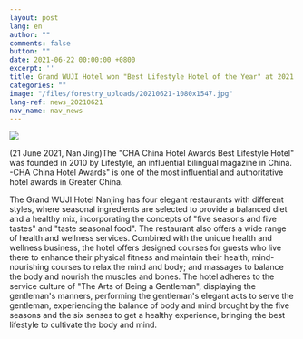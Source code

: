 ```yaml
---
layout: post
lang: en
author: ""
comments: false
button: ""
date: 2021-06-22 00:00:00 +0800
excerpt: ''
title: Grand WUJI Hotel won "Best Lifestyle Hotel of the Year" at 2021 CHA China Hotel Awards
categories: ""
image: "/files/forestry_uploads/20210621-1080x1547.jpg"
lang-ref: news_20210621
nav_name: nav_news
---
```


![](/files/forestry_uploads/20210621-1080x1547.jpg)

(21 June 2021, Nan Jing)The "CHA China Hotel Awards Best Lifestyle Hotel" was founded in 2010 by Lifestyle, an influential bilingual magazine in China. -CHA China Hotel Awards" is one of the most influential and authoritative hotel awards in Greater China.

The Grand WUJI Hotel Nanjing has four elegant restaurants with different styles, where seasonal ingredients are selected to provide a balanced diet and a healthy mix, incorporating the concepts of "five seasons and five tastes" and "taste seasonal food". The restaurant also offers a wide range of health and wellness services. Combined with the unique health and wellness business, the hotel offers designed courses for guests who live there to enhance their physical fitness and maintain their health; mind-nourishing courses to relax the mind and body; and massages to balance the body and nourish the muscles and bones. The hotel adheres to the service culture of "The Arts of Being a Gentleman", displaying the gentleman's manners, performing the gentleman's elegant acts to serve the gentleman, experiencing the balance of body and mind brought by the five seasons and the six senses to get a healthy experience, bringing the best lifestyle to cultivate the body and mind.